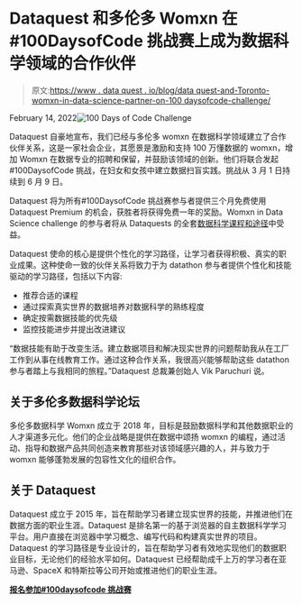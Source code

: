 # Dataquest 和多伦多 Womxn 在#100DaysofCode 挑战赛上成为数据科学领域的合作伙伴

> 原文:[https://www . data quest . io/blog/data quest-and-Toronto-womxn-in-data-science-partner-on-100 daysofcode-challenge/](https://www.dataquest.io/blog/dataquest-and-toronto-womxn-in-data-science-partner-on-100daysofcode-challenge/)

February 14, 2022![100 Days of Code Challenge](../Images/0a5bea36b3a1211ddb7eff18c3cf1ebc.png)

Dataquest 自豪地宣布，我们已经与多伦多 womxn 在数据科学领域建立了合作伙伴关系，这是一家社会企业，其愿景是激励和支持 100 万懂数据的 womxn，增加 Womxn 在数据专业的招聘和保留，并鼓励该领域的创新。他们将联合发起#100DaysofCode 挑战，在妇女和女孩中建立数据扫盲实践。挑战从 3 月 1 日持续到 6 月 9 日。

Dataquest 将为所有#100DaysofCode 挑战赛参与者提供三个月免费使用 Dataquest Premium 的机会，获胜者将获得免费一年的奖励。Womxn in Data Science challenge 的参与者将从 Dataquests 的全套[数据科学课程和途径](https://www.dataquest.io/data-science-courses/)中受益。

Dataquest 使命的核心是提供个性化的学习路径，让学习者获得积极、真实的职业成果。这种使命一致的伙伴关系将致力于为 datathon 参与者提供个性化和技能驱动的学习路径，包括以下内容:

*   推荐合适的课程
*   通过探索真实世界的数据培养对数据科学的熟练程度
*   确定按需数据技能的优先级
*   监控技能进步并提出改进建议

“数据技能有助于改变生活。建立数据项目和解决现实世界的问题帮助我从在工厂工作到从事在线教育工作。通过这种合作关系，我很高兴能够帮助这些 datathon 参与者踏上与我相同的旅程。”Dataquest 总裁兼创始人 Vik Paruchuri 说。

## 关于多伦多数据科学论坛

多伦多数据科学 Womxn 成立于 2018 年，目标是鼓励数据科学和其他数据职业的人才渠道多元化。他们的企业战略是提供在数据中颂扬 womxn 的编程，通过活动、指导和数据产品共同创造来教育那些对该领域感兴趣的人，并与致力于 womxn 能够蓬勃发展的包容性文化的组织合作。

## 关于 Dataquest

Dataquest 成立于 2015 年，旨在帮助学习者建立现实世界的技能，并推进他们在数据方面的职业生涯。Dataquest 是排名第一的基于浏览器的自主数据科学学习平台。用户直接在浏览器中学习概念、编写代码和构建真实世界的项目。Dataquest 的学习路径是专业设计的，旨在帮助学习者有效地实现他们的数据职业目标，无论他们的经验水平如何。Dataquest 已经帮助成千上万的学习者在亚马逊、SpaceX 和特斯拉等公司开始或推进他们的职业生涯。

**[报名参加#100daysofcode 挑战赛](https://www.womxndsto.com/events-1/100daysofcode-challenge-with-dataquest)**